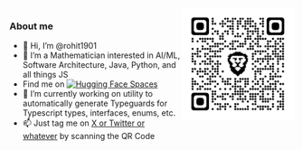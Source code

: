 <img src="https://github.com/rohit1901/rohit1901/blob/main/qrcode_twitter.com.png" alt="drawing" width="200" align="right"/>

### About me
- 👋 Hi, I’m @rohit1901</li>
- 👀 I’m a Mathematician interested in AI/ML, Software Architecture, Java, Python, and all things JS</li>
- Find me on [![Hugging Face Spaces](https://img.shields.io/badge/%F0%9F%A4%97%20HuggingFace-Spaces-yellow)](https://huggingface.co/johnny-drama)</li>
- 🌱 I’m currently working on utility to automatically generate Typeguards for Typescript types, interfaces, enums, etc.</li>
- 📫 Just tag me on [X or Twitter or whatever](https://twitter.com/) by scanning the QR Code</li>

<!---
rohit1901/rohit1901 is a ✨ special ✨ repository because its `README.md` (this file) appears on your GitHub profile.
You can click the Preview link to take a look at your changes.
--->
